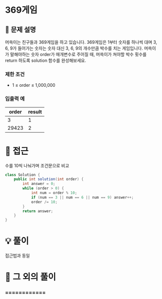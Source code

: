 # 369게임

## 📌 문제 설명

머쓱이는 친구들과 369게임을 하고 있습니다. 369게임은 1부터 숫자를 하나씩 대며 3, 6, 9가 들어가는 숫자는 숫자 대신 3, 6, 9의 개수만큼 박수를 치는 게임입니다. 머쓱이가 말해야하는 숫자 order가 매개변수로 주어질 때, 머쓱이가 쳐야할 박수 횟수를 return 하도록 solution 함수를 완성해보세요.

### 제한 조건

- 1 ≤ order ≤ 1,000,000

### 입출력 예

| order | result |
| ----- | ------ |
| 3     | 1      |
| 29423 | 2      |

# 🧐 접근

수를 10씩 나눠가며 조건문으로 비교

```java
class Solution {
    public int solution(int order) {
        int answer = 0;
        while (order > 0) {
            int num = order % 10;
            if (num == 3 || num == 6 || num == 9) answer++;
            order /= 10;
        }
        return answer;
    }
}
```

# 💡 풀이

접근법과 동일

# 📘 그 외의 풀이

### ============